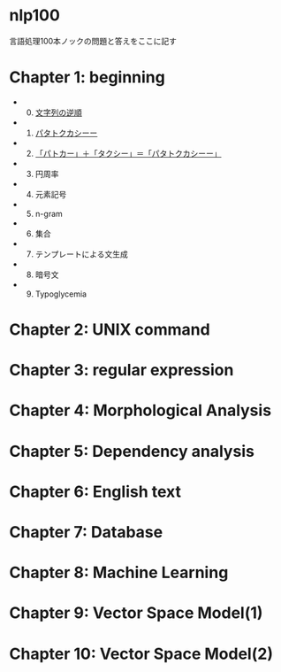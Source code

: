 # nlp100
言語処理100本ノックの問題と答えをここに記す

# Chapter 1: beginning
* 00. [文字列の逆順]()
* 01. [パタトクカシーー]()
* 02. [「パトカー」＋「タクシー」＝「パタトクカシーー」]()
* 03. 円周率
* 04. 元素記号
* 05. n-gram
* 06. 集合
* 07. テンプレートによる文生成
* 08. 暗号文
* 09. Typoglycemia

# Chapter 2: UNIX command


# Chapter 3: regular expression


# Chapter 4: Morphological Analysis


# Chapter 5: Dependency analysis


# Chapter 6: English text


# Chapter 7: Database


# Chapter 8: Machine Learning


# Chapter 9: Vector Space Model(1)


# Chapter 10: Vector Space Model(2)
